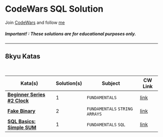 # CodeWars SQL Solution

Join [CodeWars](https://www.codewars.com/dashboard) and follow [me](https://www.codewars.com/users/panifedov)

##### Important! : These solutions are for educational purposes only.


---

## 8kyu Katas

<br>

| Kata(s)                                                           | Solution(s) | Subject                                       | CW Link |
|-------------------------------------------------------------------|-------------|-----------------------------------------------|--|
| [**Beginner Series #2 Clock**](https://github.com/panifedov/CodeWars_SQL_Solution/blob/main/8kyu/Beginner%20Series%20%232%20Clock.md) | 1   | `FUNDAMENTALS`           | [link](https://www.codewars.com/kata/55f9bca8ecaa9eac7100004a/train/sql) |
| [**Fake Binary**](https://github.com/panifedov/CodeWars_SQL_Solution/blob/main/8kyu/Fake%20Binary.md) | 2  | `FUNDAMENTALS`  `STRING` `ARRAYS`         | [link](https://www.codewars.com/kata/57eae65a4321032ce000002d/train/sql) |
| [**SQL Basics: Simple SUM**]() | 1  | `FUNDAMENTALS` `SQL`         | [link](https://www.codewars.com/kata/58110da0009b4f7ef80000ad/train/sql) |
